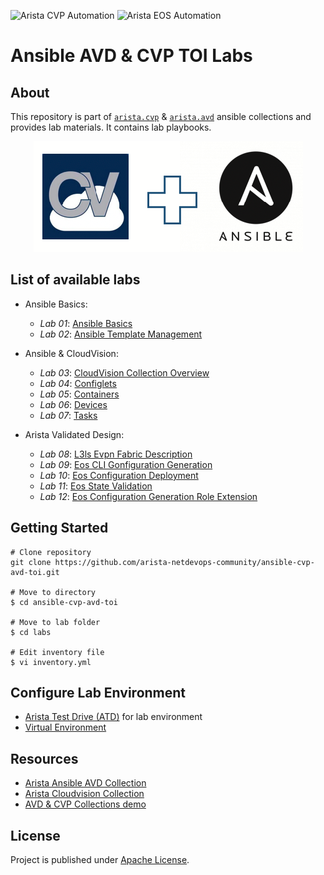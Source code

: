 ![Arista CVP Automation](https://img.shields.io/badge/Arista-CVP%20Automation-blue) ![Arista EOS Automation](https://img.shields.io/badge/Arista-EOS%20Automation-blue)

# Ansible AVD & CVP TOI Labs

## About

This repository is part of [`arista.cvp`](https://github.com/aristanetworks/ansible-cvp) & [`arista.avd`](https://github.com/aristanetworks/ansible-avd) ansible collections and provides lab materials. It contains lab playbooks.

<p align="center">
  <img src='docs/imgs/cv_ansible_logo.png' alt='Arista CloudVision and Ansible'/>
</p>

## List of available labs

- Ansible Basics:
  - _Lab 01_: [Ansible Basics](labs/lab01-ansible-basics)
  - _Lab 02_: [Ansible Template Management](labs/lab02-ansible-template-mgt)

- Ansible & CloudVision:

  - _Lab 03_: [CloudVision Collection Overview](labs/lab03-arista.cvp-overview)
  - _Lab 04_: [Configlets](labs/lab04-cv-configlets)
  - _Lab 05_: [Containers](labs/lab05-cv-containers)
  - _Lab 06_: [Devices](labs/lab06-cv-device)
  - _Lab 07_: [Tasks](labs/lab07-cv-tasks)


- Arista Validated Design:
  - _Lab 08_: [L3ls Evpn Fabric Description](labs/lab08-avd-l3ls-evpn)
  - _Lab 09_: [Eos CLI Gonfiguration Generation](labs/lab09-avd-eos-cli-config-gen)
  - _Lab 10_: [Eos Configuration Deployment](labs/lab10-avd-eos-config-deploy)
  - _Lab 11_: [Eos State Validation](labs/lab11-avd-eos-state-validate)
  - _Lab 12_: [Eos Configuration Generation Role Extension](labs/lab12-avd-eos-config-gen-extension)

## Getting Started

```shell
# Clone repository
git clone https://github.com/arista-netdevops-community/ansible-cvp-avd-toi.git

# Move to directory
$ cd ansible-cvp-avd-toi

# Move to lab folder
$ cd labs

# Edit inventory file
$ vi inventory.yml
```

## Configure Lab Environment

- [Arista Test Drive (ATD)](docs/atd-setup.md) for lab environment
- [Virtual Environment](docs/venv-setup.md)

## Resources

- [Arista Ansible AVD Collection](https://github.com/aristanetworks/ansible-avd)
- [Arista Cloudvision Collection](https://github.com/aristanetworks/ansible-cvp)
- [AVD & CVP Collections demo](https://github.com/arista-netdevops-community/ansible-avd-cloudvision-demo)

## License

Project is published under [Apache License]().
